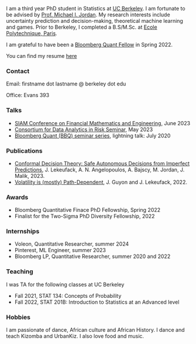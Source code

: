 <!-- # Jordan Lekeufack -->
<!-- ![Profile picture](/docs/assets/images/git_profile.jpg) -->
I am a third year PhD student in Statistics at [UC Berkeley](https://statistics.berkeley.edu/). I am fortunate to be advised by [Prof. Michael I. Jordan](http://people.eecs.berkeley.edu/~jordan/). My research interests include uncertainty prediction and decision-making, theoretical machine learning and games. Prior to Berkeley, I completed a B.S/M.Sc. at [Ecole Polytechnique, Paris](https://programmes.polytechnique.edu/en/ingenieur-polytechnicien-program/ingenieur-polytechnicien-program).

I am grateful to have been a [Bloomberg Quant Fellow](https://www.bloomberg.com/company/values/tech-at-bloomberg/quantitative-finance-phd-fellowship/) in Spring 2022.

You can find my resume [here](/docs/assets/resume.pdf)


### Contact
Email: firstname dot lastname @ berkeley dot edu

Office: Evans 393

### Talks
* [SIAM Conference on Financial Mathematics and Engineering](https://siam.org/conferences/cm/conference/fm23), June 2023
* [Consortium for Data Analytics in Risk Seminar](https://cdar.berkeley.edu/seminars/fall-2023), May 2023
* [Bloomberg Quant (BBQ) seminar series](https://www.bloomberg.com/professional/quant-seminar-series/), lightning talk: July 2020

### Publications
* [Conformal Decision Theory: Safe Autonomous Decisions from Imperfect Predictions](http://arxiv.org/abs/2310.05921), J. Lekeufack, A. N. Angelopoulos, A. Bajscy, M. Jordan, J. Malik, 2023.
* [Volatility is (mostly) Path-Dependent](http://ssrn.com/abstract=4174589), J. Guyon and J. Lekeufack, 2022.
<!-- ### Publications and Preprints -->

### Awards
* Bloomberg Quantitative Finace PhD Fellowship, Spring 2022
* Finalist for the Two-Sigma PhD Diversity Fellowship, 2022

### Internships
* Voleon, Quantitative Researcher, summer 2024
* Pinterest, ML Engineer, summer 2023
* Bloomberg LP, Quantitative Researcher, summer 2020 and 2022

### Teaching
I was TA for the following classes at UC Berkeley
* Fall 2021, STAT 134: Concepts of Probability
* Fall 2022, STAT 201B: Introduction to Statistics at an Advanced level

### Hobbies
I am passionate of dance, African culture and African History. I dance and teach Kizomba and UrbanKiz. I also love food and music.
